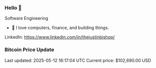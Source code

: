 ### Hello 🤙  

Software Engineering

- 🔭 I love computers, finance, and building things.
  
LinkedIn: https://www.linkedin.com/in/thejustinbishop/  





### Bitcoin Price Update
Last updated: 2025-05-12 16:17:04 UTC
Current price: $102,690.00 USD
